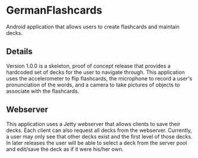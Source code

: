 GermanFlashcards
================

Android application that allows users to create flashcards and maintain decks.  

Details
------

Version 1.0.0 is a skeleton, proof of concept release that provides a hardcoded set of decks for the user to navigate through.  This application uses the accelerometer to flip flashcards, the microphone to record a user's pronunciation of the words, and a camera to take pictures of objects to associate with the flashcards.

Webserver
------

This application uses a Jetty webserver that allows clients to save their decks.  Each client can also request all decks from the webserver.  Currently, a user may only see that other decks exist and the first level of those decks.  In later releases the user will be able to select a deck from the server pool and edit/save the deck as if it were his/her own.   
